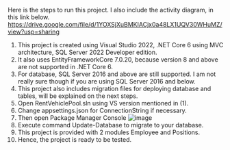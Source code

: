 Here is the steps to run this project. I also include the activity diagram, in this link below. 
https://drive.google.com/file/d/1YOXSjXuBMKIACjx0a48LX1UQV30WHuMZ/view?usp=sharing

1. This project is created using Visual Studio 2022, .NET Core 6 using MVC architecture, SQL Server 2022 Developer edition.
2. It also uses EntityFrameworkCore 7.0.20, because version 8 and above are not supported in .NET Core 6.
3. For database, SQL Server 2016 and above are still supported. I am not really sure though if you are using SQL Server 2016 and below.
4. This project also includes migration files for deploying database and tables, will be explained on the next steps.
5. Open RentVehiclePool.sln using VS version mentioned in (1).
6. Change appsettings.json for ConnectionString if necessary.
7. Then open Package Manager Console
   ![image](https://github.com/user-attachments/assets/cb1767e8-0b59-453e-a643-99ab4556b4ad)
9. Execute command Update-Database to migrate to your database.
10. This project is provided with 2 modules Employee and Positions.
11. Hence, the project is ready to be tested. 
